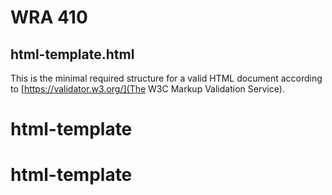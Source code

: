# WRA 410

## html-template.html

This is the minimal required structure for a valid HTML document according to
[https://validator.w3.org/](The W3C Markup Validation Service).

# html-template
# html-template
